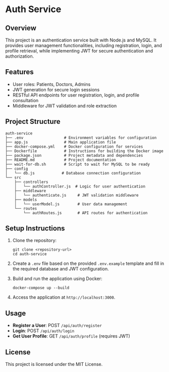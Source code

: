 # Auth Service

## Overview
This project is an authentication service built with Node.js and MySQL. It provides user management functionalities, including registration, login, and profile retrieval, while implementing JWT for secure authentication and authorization.

## Features
- User roles: Patients, Doctors, Admins
- JWT generation for secure login sessions
- RESTful API endpoints for user registration, login, and profile consultation
- Middleware for JWT validation and role extraction

## Project Structure
```
auth-service
├── .env                  # Environment variables for configuration
├── app.js                # Main application file
├── docker-compose.yml    # Docker configuration for services
├── Dockerfile            # Instructions for building the Docker image
├── package.json          # Project metadata and dependencies
├── README.md             # Project documentation
├── wait-for-db.sh        # Script to wait for MySQL to be ready
├── config
│   └── db.js            # Database connection configuration
└── src
    ├── controllers
    │   └── authController.js  # Logic for user authentication
    ├── middleware
    │   └── authenticate.js     # JWT validation middleware
    ├── models
    │   └── userModel.js        # User data management
    └── routes
        └── authRoutes.js       # API routes for authentication
```

## Setup Instructions
1. Clone the repository:
   ```
   git clone <repository-url>
   cd auth-service
   ```

2. Create a `.env` file based on the provided `.env.example` template and fill in the required database and JWT configuration.

3. Build and run the application using Docker:
   ```
   docker-compose up --build
   ```

4. Access the application at `http://localhost:3000`.

## Usage
- **Register a User**: POST `/api/auth/register`
- **Login**: POST `/api/auth/login`
- **Get User Profile**: GET `/api/auth/profile` (requires JWT)

## License
This project is licensed under the MIT License.